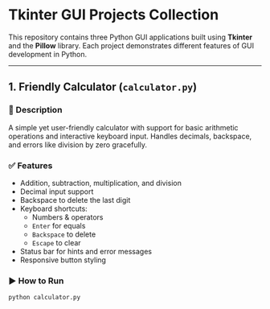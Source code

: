 # Tkinter GUI Projects Collection

This repository contains three Python GUI applications built using **Tkinter** and the **Pillow** library. Each project demonstrates different features of GUI development in Python.

---

## 1. Friendly Calculator (`calculator.py`)

### 📌 Description
A simple yet user-friendly calculator with support for basic arithmetic operations and interactive keyboard input. Handles decimals, backspace, and errors like division by zero gracefully.

### ✅ Features
- Addition, subtraction, multiplication, and division
- Decimal input support
- Backspace to delete the last digit
- Keyboard shortcuts:
  - Numbers & operators
  - `Enter` for equals
  - `Backspace` to delete
  - `Escape` to clear
- Status bar for hints and error messages
- Responsive button styling

### ▶️ How to Run

```bash
python calculator.py
